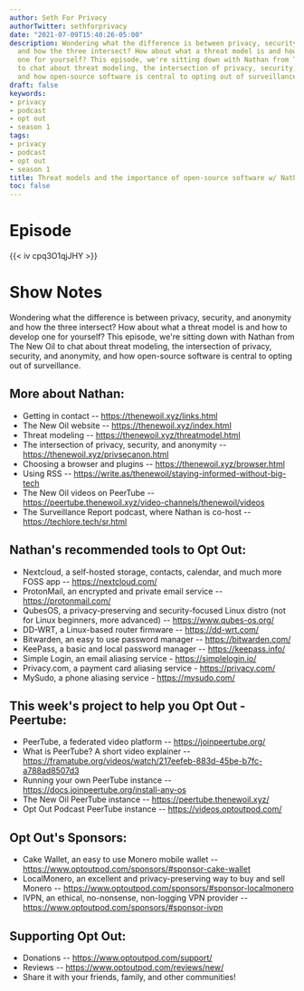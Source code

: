 ```yaml
---
author: Seth For Privacy
authorTwitter: sethforprivacy
date: "2021-07-09T15:40:26-05:00"
description: Wondering what the difference is between privacy, security, and anonymity
  and how the three intersect? How about what a threat model is and how to develop
  one for yourself? This episode, we're sitting down with Nathan from The New Oil
  to chat about threat modeling, the intersection of privacy, security, and anonymity,
  and how open-source software is central to opting out of surveillance.
draft: false
keywords:
- privacy
- podcast
- opt out
- season 1
tags:
- privacy
- podcast
- opt out
- season 1
title: Threat models and the importance of open-source software w/ Nathan from TheNewOil
toc: false
---
```


# Episode

<div id="buzzsprout-player-8835066"></div><script src="https://www.buzzsprout.com/1790481/8835066-threat-models-and-the-importance-of-open-source-software-w-nathan-from-thenewoil.js?container_id=buzzsprout-player-8835066&player=small" type="text/javascript" charset="utf-8"></script>

{{< iv cpq3O1qjJHY >}}

# Show Notes

Wondering what the difference is between privacy, security, and anonymity and how the three intersect? How about what a threat model is and how to develop one for yourself? This episode, we're sitting down with Nathan from The New Oil to chat about threat modeling, the intersection of privacy, security, and anonymity, and how open-source software is central to opting out of surveillance.

## More about Nathan:

- Getting in contact -- https://thenewoil.xyz/links.html
- The New Oil website -- https://thenewoil.xyz/index.html
- Threat modeling -- https://thenewoil.xyz/threatmodel.html
- The intersection of privacy, security, and anonymity -- https://thenewoil.xyz/privsecanon.html
- Choosing a browser and plugins -- https://thenewoil.xyz/browser.html
- Using RSS -- https://write.as/thenewoil/staying-informed-without-big-tech
- The New Oil videos on PeerTube -- https://peertube.thenewoil.xyz/video-channels/thenewoil/videos
- The Surveillance Report podcast, where Nathan is co-host -- https://techlore.tech/sr.html

## Nathan's recommended tools to Opt Out:

- Nextcloud, a self-hosted storage, contacts, calendar, and much more FOSS app -- https://nextcloud.com/
- ProtonMail, an encrypted and private email service -- https://protonmail.com/
- QubesOS, a privacy-preserving and security-focused Linux distro (not for Linux beginners, more advanced) -- https://www.qubes-os.org/
- DD-WRT, a Linux-based router firmware -- https://dd-wrt.com/
- Bitwarden, an easy to use password manager -- https://bitwarden.com/
- KeePass, a basic and local password manager -- https://keepass.info/
- Simple Login, an email aliasing service - https://simplelogin.io/
- Privacy.com, a payment card aliasing service - https://privacy.com/
- MySudo, a phone aliasing service - https://mysudo.com/

## This week's project to help you Opt Out - Peertube:

- PeerTube, a federated video platform -- https://joinpeertube.org/
- What is PeerTube? A short video explainer -- https://framatube.org/videos/watch/217eefeb-883d-45be-b7fc-a788ad8507d3
- Running your own PeerTube instance -- https://docs.joinpeertube.org/install-any-os
- The New Oil PeerTube instance -- https://peertube.thenewoil.xyz/
- Opt Out Podcast PeerTube instance -- https://videos.optoutpod.com/

## Opt Out's Sponsors:

- Cake Wallet, an easy to use Monero mobile wallet -- https://www.optoutpod.com/sponsors/#sponsor-cake-wallet
- LocalMonero, an excellent and privacy-preserving way to buy and sell Monero -- https://www.optoutpod.com/sponsors/#sponsor-localmonero
- IVPN, an ethical, no-nonsense, non-logging VPN provider -- https://www.optoutpod.com/sponsors/#sponsor-ivpn

## Supporting Opt Out:

- Donations -- https://www.optoutpod.com/support/
- Reviews -- https://www.optoutpod.com/reviews/new/
- Share it with your friends, family, and other communities!
